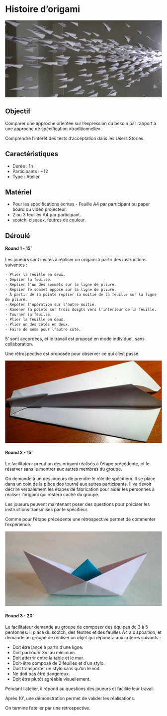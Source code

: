 # Histoire d’origami

![user story](/media/origami.jpg)

## Objectif
Comparer une approche orientée sur l’expression du besoin par rapport à une approche de spécification «traditionnelle».  

Comprendre l’intérêt des tests d’acceptation dans les Users Stories.

## Caractéristiques
* Durée : 1h
* Participants : \~12
* Type : Atelier

## Matériel
* Pour les spécifications écrites - Feuille A4 par participant ou paper board ou vidéo projecteur.
* 2 ou 3 feuilles A4 par participant.
* scotch, ciseaux, feutres de couleur.

## Déroulé

#### Round 1 - 15’
Les joueurs sont invités à réaliser un origami à partir des instructions suivantes :

	- Plier la feuille en deux.
	- Déplier la feuille.
	- Replier l’un des sommets sur la ligne de pliure.
	- Replier le sommet opposé sur la ligne de pliure.
	- À partir de la pointe replier la moitié de la feuille sur la ligne de pliure.
	- Répéter l’opération sur l’autre moitié.
	- Ramener la pointe sur trois doigts vers l’intérieur de la feuille.
	- Tourner la feuille.
	- Plier la feuille en deux.
	- Plier un des côtés en deux.
	- Faire de même pour l’autre côté.

5’ sont accordées, et le travail est proposé en mode individuel, sans collaboration.

Une rétrospective est proposée pour observer ce qui c’est passé.

![fusée origami](/media/fusee.jpg)

#### Round 2 - 15’
Le facilitateur prend un des origami réalisés à l’étape précédente, et le réserver sans le montrer aux autres membres du groupe.  

On demande à un des joueurs de prendre le rôle de spécifieur. Il se place dans un coin de la pièce dos tourné aux autres participants. Il va devoir décrire verbalement les étapes de fabrication pour aider les personnes à réaliser l’origami qui restera caché du groupe.  

Les joueurs peuvent maintenant poser des questions pour préciser les instructions transmises par le spécifieur.

Comme pour l’étape précédente une rétrospective permet de commenter l’expérience.

![user story](/media/ovni.jpg)

#### Round 3 - 20’
Le facilitateur demande au groupe de composer des équipes de 3 à 5 personnes. Il place du scotch, des feutres et des feuilles A4 à disposition, et demande au groupe de réaliser un objet qui répondra aux critères suivants :

- Doit être lancé à partir d’une ligne.
- Doit parcourir 3m au minimum.
- Doit atterrir entre la table et le mur.
- Doit-être composé de 2 feuilles et d’un stylo.
- Doit transporter un stylo sans qu’on le voit.
- Ne doit pas être dangereux.
- Doit être plutôt agréable visuellement.  

Pendant l’atelier, il répond au questions des joueurs et facilite leur travail.

Après 10’, une démonstration permet de valider les réalisations.

On termine l’atelier par une rétrospective.

[1]:	/media/user-story.jpg "User story"